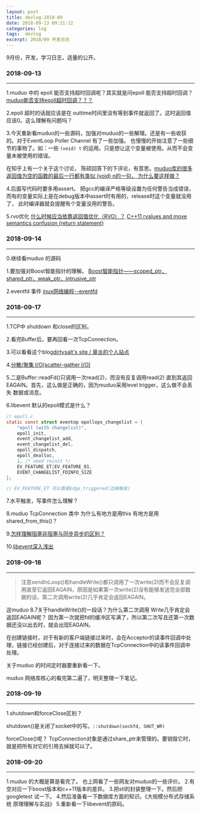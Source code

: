 ```yaml
---
layout: post
title: devlog-2018-09
date: 2018-09-13 09:21:12
categories: log
tags:  devlog
excerpt: 2018/09 开发日志
---
```


9月份，开发，学习日志，适量的公开。 

### 2018-09-13
---
1.muduo 中的 epoll 能否支持超时回调呢？其实就是问epoll 能否支持超时回调？[muduo能否支持epoll超时回调？？？](https://github.com/chenshuo/muduo/issues/337)

2.epoll 超时的话就应该是在 outtime时间里没有等到事件就返回了。这时返回值应该0。这么理解有问题吗？

3.今天重新看muduo的一些源码，加强对muduo的一些解理。还是有一些收获的。对于EventLoop Poller Channel 有了一些加强。
  也慢慢的开始注意了一些细节的事物了。如：一些 `(void) t` 的运用。只是想让这个变量被使用。从而不会变量未被使用的错误。
 
 在知乎上有一个关于这个讨论， 陈硕回答下的下评论，有意思。[muduo库的很多返回值为空的函数的最后一行都有类似 (void) n的一句， 为什么要这样做？](https://www.zhihu.com/question/24311085)

4.后面写代码时要多用assert。 把gcc的编译严格等级设置为任何警告当成错误，而有的变量实际上是在debug版本中assert时有用的，release时这个变量就没用了， 此时编译器就会提醒有个变量没用的警告。

5.rvo优化  [什么时候应当依靠返回值优化（RVO）？](https://www.zhihu.com/question/27000013)
[C++11 rvalues and move semantics confusion (return statement)](https://stackoverflow.com/questions/4986673/c11-rvalues-and-move-semantics-confusion-return-statement?lq=1)
### 2018-09-14
---
0.继续看muduo 的源码

1.要加强对Boost智能指针的理解。 [Boost智能指针——scoped_ptr、shared_ptr、weak_ptr、intrusive_ptr](https://blog.csdn.net/yockie/article/details/8840205)

2.eventfd 事件 [inux网络编程--eventfd](https://blog.csdn.net/majianfei1023/article/details/51199702)

### 2018-09-17
---
1.TCP中 shutdown 和close的区别。

2.看完Buffer后，要再回看一次TcpConnection。

3.可以看看这个blog[dirtysalt's site / 章炎的个人站点](https://dirtysalt.github.io/html/index.html)

4.[分散/聚集 I/O(scatter-gather I/O)](https://blog.csdn.net/u012432778/article/details/47323805)

5.二是Buffer::readFd()只调用一次read(2)，而没有反复调用read(2) 直到其返回EAGAIN。首先，这么做是正确的，因为muduo采用level trigger，这么做不会丢失 数据或消息。

6.libevent 默认的epoll模式是什么？
```c
// epoll.c 
static const struct eventop epollops_changelist = {
	"epoll (with changelist)",
	epoll_init,
	event_changelist_add,
	event_changelist_del,
	epoll_dispatch,
	epoll_dealloc,
	1, /* need reinit */
	EV_FEATURE_ET|EV_FEATURE_O1,
	EVENT_CHANGELIST_FDINFO_SIZE
};

// EV_FEATURE_ET 可以看是Edge_triggered(边缘触发)
```
7.水平触发，写事件怎么理解？

8.muduo TcpConnection 类中 为什么有地方是用this 有地方是用shared_from_this()？

9.[怎样理解阻塞非阻塞与同步异步的区别？](https://www.zhihu.com/question/19732473/answer/26091478)

10.[libevent深入浅出](https://aceld.gitbooks.io/libevent/content/)

### 2018-09-18
---
>注意sendInLoop()和handleWrite()都只调用了一次write(2)而不会反复调用直至它返回EAGAIN，原因是如果第一次write(2)没有能够发送完全部数据的话，第二次调用write(2)几乎肯定会返回EAGAIN。

这muduo 8.7关于handleWrite()的一段话？为什么第二次调用 Write几乎肯定会返回EAGAIN呢？ 因为第一次就把fd的缓冲区写满了，所以第二次写且还第一次数据还没以出去时，就会出现EAGAIN。

在创建链接时，对于有新的客户端链接过来时，会在Acceptor的读事件回调中处理，链接已经创建后，对于连接过来的数据在TcpConnection中的读事件回调中处理。 

关于muduo 的时间定时器要重新看一下。

muduo 网络库核心的看完第二遍了，明天整理一下笔记。

### 2018-09-19
---

1.shutdown和forceClose区别 ?

shutdown()是关闭了socket中的写。`::shutdown(sockfd, SHUT_WR)`

forceClose()呢？ TcpConnection对象是通过share_ptr来管理的。要销毁它时，就是把所有对它的引用去掉就可以了。

### 2018-09-20
---
1.muduo 的大概是算是看完了。 也上网看了一些网友对muduo的一些评价。 
2.有空对应一下boost版本和c++11版本的差异。
3.把stl的封装整理一下。然后把googletest 试一下。
4.然后准备看一下数据库方面的知识。《大规模分布式存储系统 原理理解与实战》
5.重新看一下libevent的原码。

